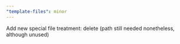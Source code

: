 ```yaml
---
"template-files": minor
---
```


Add new special file treatment: delete (path still needed nonetheless, although unused)
